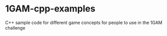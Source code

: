 1GAM-cpp-examples
=================

C++ sample code for different game concepts for people to use in the 1GAM challenge